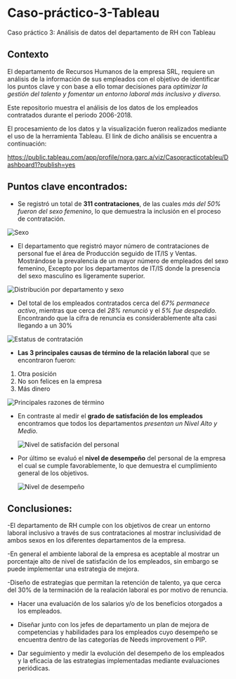 # Caso-práctico-3-Tableau
Caso práctico 3: Análisis de datos del departamento de RH  con Tableau

## Contexto

El departamento de  Recursos Humanos de la empresa SRL, requiere un análisis de la información de sus empleados con el objetivo de  identificar los puntos clave  y con base a ello tomar decisiones para *optimizar la gestión del talento y fomentar un entorno laboral más inclusivo y diverso.*

Este repositorio muestra el análisis de los datos de los empleados contratados durante el periodo 2006-2018.


El procesamiento de los datos y la visualización fueron realizados mediante el uso de la herramienta Tableau.
El link de dicho análisis se encuentra a continuación:

https://public.tableau.com/app/profile/nora.garc.a/viz/Casopracticotableu/Dashboard1?publish=yes


## Puntos clave encontrados:

- Se registró un total de **311 contrataciones**, de las cuales *más del 50% fueron del sexo femenino*, lo que demuestra la inclusión en el proceso de contratación.
  

![Sexo](https://github.com/user-attachments/assets/e2d0d0eb-2f54-4343-8fdc-bbe8203a3334)


- El departamento que registró mayor número de contrataciones de personal fue el área de Producción seguido de IT/IS y Ventas. Mostrándose la prevalencia de un mayor número de empleados del sexo femenino, Excepto por los departamentos de IT/IS donde la presencia del sexo masculino es ligeramente superior.
  

![Distribución por departamento y sexo](https://github.com/user-attachments/assets/d6013ca2-cdcf-4316-a658-bc7942748601)



- Del total de los empleados contratados cerca del *67% permanece activo*, mientras que cerca del *28% renunció* y el *5% fue despedido.* Encontrando que la cifra de renuncia es considerablemente alta casi llegando a un 30%
  

![Estatus de contratación](https://github.com/user-attachments/assets/e642aefa-d6e7-41c8-b8a7-25b4d9da9cb1)





- **Las 3 principales causas de término de la relación laboral** que se encontraron fueron: 
1. Otra posición
2. No son felices en la empresa
3. Más dinero

  

![Principales razones de término](https://github.com/user-attachments/assets/1c7279da-0c8a-460a-93d1-9208916ee8de)



- En contraste al medir el **grado de satisfación de los empleados** encontramos que todos los departamentos *presentan un Nivel Alto y Medio.*
  
  
  ![Nivel de satisfación del personal](https://github.com/user-attachments/assets/3e49b008-e6f3-4de3-9365-afbf655603bc)

  


- Por último se evaluó el **nivel de desempeño** del personal de la empresa el cual se cumple favorablemente, lo que demuestra el cumplimiento general de los objetivos.

  
  
  ![Nivel de desempeño](https://github.com/user-attachments/assets/9d3326e9-737b-42b1-b7a2-fa2e15ef4142)
  



## Conclusiones:

-El departamento de RH cumple con los objetivos de crear un entorno laboral inclusivo a través de sus contrataciones al mostrar inclusividad de ambos sexos en los diferentes departamentos de la empresa.

-En general el ambiente laboral de la empresa es aceptable al mostrar un porcentaje alto de nivel de satisfación de los empleados, sin embargo se puede implementar una estrategia de mejora.

-Diseño de estrategias que permitan la retención de talento, ya que cerca del 30% de la terminación de la realación laboral es por motivo de renuncia.

- Hacer una evaluación de los salarios y/o de los beneficios otorgados a los empleados.
  
- Diseñar junto con los jefes de departamento un plan de mejora de competencias y habilidades para los empleados cuyo desempeño se encuentra dentro de las categorías de Needs improvement o PIP.

- Dar seguimiento y medir la evolución del desempeño de los empleados y la eficacia de las estrategias implementadas mediante evaluaciones periódicas. 

